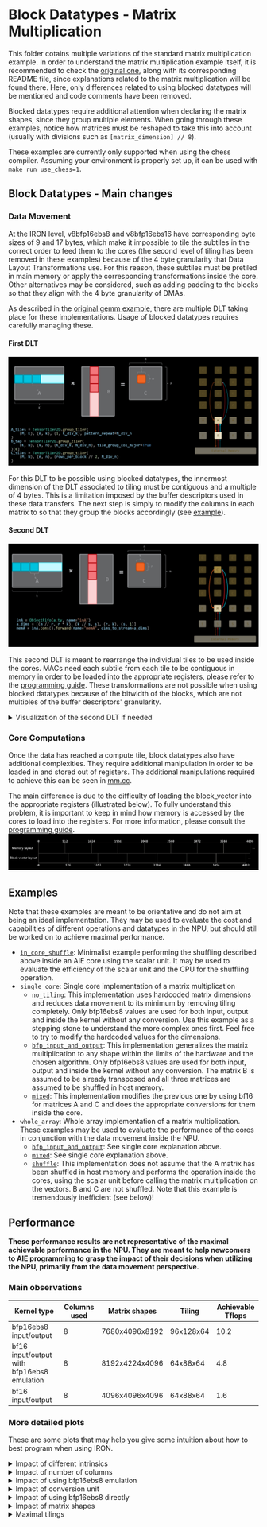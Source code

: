 <!---//===- README.md --------------------------------------*- Markdown -*-===//
//
// This file is licensed under the Apache License v2.0 with LLVM Exceptions.
// See https://llvm.org/LICENSE.txt for license information.
// SPDX-License-Identifier: Apache-2.0 WITH LLVM-exception
//
// Copyright (C) 2025, Advanced Micro Devices, Inc.
// 
//===----------------------------------------------------------------------===//-->

# Block Datatypes - Matrix Multiplication

This folder cotains multiple variations of the standard matrix multiplication example. In order to understand the matrix multiplication example itself, it is recommended to check the [original one](../../matrix_multiplication/whole_array/README.md), along with its corresponding README file, since explanations related to the matrix multiplication will be found there. Here, only differences related to using blocked datatypes will be mentioned and code comments have been removed.

Blocked datatypes require additional attention when declaring the matrix shapes, since they group multiple elements. When going through these examples, notice how matrices must be reshaped to take this into account (usually with divisions such as `[matrix_dimension] // 8`).

These examples are currently only supported when using the chess compiler. Assuming your environment is properly set up, it can be used with `make run use_chess=1`.

## Block Datatypes - Main changes

### Data Movement

At the IRON level, v8bfp16ebs8 and v8bfp16ebs16 have corresponding byte sizes of 9 and 17 bytes, which make it impossible to tile the subtiles in the correct order to feed them to the cores (the second level of tiling has been removed in these examples) because of the 4 byte granularity that Data Layout Transformations use. For this reason, these subtiles must be pretiled in main memory or apply the corresponding transformations inside the core. Other alternatives may be considered, such as adding padding to the blocks so that they align with the 4 byte granularity of DMAs.

As described in the [original gemm example](../../matrix_multiplication/whole_array/README.md), there are multiple DLT taking place for these implementations. Usage of blocked datatypes requires carefully managing these.

#### First DLT

<img src="./res/gemm_dlt1.png" alt="Plot illustrating the first problematic data layout" width="600"/>

For this DLT to be possible using blocked datatypes, the innermost dimension of the DLT associated to tiling must be contiguous and a multiple of 4 bytes. This is a limitation imposed by the buffer descriptors used in these data transfers. The next step is simply to modify the columns in each matrix to so that they group the blocks accordingly (see [example](./single_core/single_core.py)).

#### Second DLT

<img src="./res/gemm_dlt2.png" alt="Plot illustrating the second problematic data layout" width="600"/>

This second DLT is meant to rearrange the individual tiles to be used inside the cores. MACs need each subtile from each tile to be contiguous in memory in order to be loaded into the appropriate registers, please refer to the [programming guide](../../../../programming_guide/section-4/section-4c/README.md). These transformations are not possible when using blocked datatypes because of the bitwidth of the blocks, which are not multiples of the buffer descriptors' granularity.

<details>
<summary>Visualization of the second DLT if needed</summary>
The original transformation:

<img src="./res/gemm_dlt2_vis1.png" alt="Visualization of dlt2" width="400"/>
<img src="./res/gemm_dlt2_vis2.png" alt="Visualization of dlt2 bis" width="400"/>

The (impossible) equivalent transformation for block datatypes:

<img src="./res/gemm_dlt2_prbl1.png" alt="Visualization of dlt2 issue" width="400"/>
<img src="./res/gemm_dlt2_prbl2.png" alt="Visualization of dlt2 issue bis" width="400"/>
</details>

### Core Computations

Once the data has reached a compute tile, block datatypes also have additional complexities. They require additional manipulation in order to be loaded in and stored out of registers. The additional manipulations required to achieve this can be seen in [mm.cc](./mm.cc).

The main difference is due to the difficulty of loading the block_vector into the appropriate registers (illustrated below). To fully understand this problem, it is important to keep in mind how memory is accessed by the cores to load into the registers. For more information, please consult the [programming guide](../../../../programming_guide/section-4/section-4c/README.md).
<img src="./res/core_alignment.png" alt="Representation of difficulties of bfp vector loading"/>

## Examples

Note that these examples are meant to be orientative and do not aim at being an ideal implementation. They may be used to evaluate the cost and capabilities of different operations and datatypes in the NPU, but should still be worked on to achieve maximal performance.

- [`in_core_shuffle`](./in_core_shuffle/): Minimalist example performing the shuffling described above inside an AIE core using the scalar unit. It may be used to evaluate the efficiency of the scalar unit and the CPU for the shuffling operation.
- `single_core`: Single core implementation of a matrix multiplication
    - [`no_tiling`](./single_core_no_tiling/): This implementation uses hardcoded matrix dimensions and reduces data movement to its minimum by removing tiling completely. Only bfp16ebs8 values are used for both input, output and inside the kernel without any conversion. Use this example as a stepping stone to understand the more complex ones first. Feel free to try to modify the hardcoded values for the dimensions.
    - [`bfp_input_and_output`](./single_core/): This implementation generalizes the matrix multiplication to any shape within the limits of the hardware and the chosen algorithm. Only bfp16ebs8 values are used for both input, output and inside the kernel without any conversion. The matrix B is assumed to be already transposed and all three matrices are assumed to be shuffled in host memory.
    - [`mixed`](./single_core_mixed/): This implementation modifies the previous one by using bf16 for matrices A and C and does the appropriate conversions for them inside the core.
- `whole_array`: Whole array implementation of a matrix multiplication. These examples may be used to evaluate the performance of the cores in conjunction with the data movement inside the NPU.
    - [`bfp_input_and_output`](./whole_array/): See single core explanation above.
    - [`mixed`](./whole_array_mixed/): See single core explanation above.
    - [`shuffle`](./whole_array_shuffle/): This implementation does not assume that the A matrix has been shuffled in host memory and performs the operation inside the cores, using the scalar unit before calling the matrix multiplication on the vectors. B and C are not shuffled. Note that this example is tremendously inefficient (see below)!

## Performance

**These performance results are not representative of the maximal achievable performance in the NPU. They are meant to help newcomers to AIE programming to grasp the impact of their decisions when utilizing the NPU, primarily from the data movement perspective.**

### Main observations

| Kernel type                                | Columns used | Matrix shapes  | Tiling    | Achievable Tflops |
|--------------------------------------------|--------------|----------------|-----------|-------------------|
| bfp16ebs8 input/output                     | 8            | 7680x4096x8192 | 96x128x64 | 10.2              |
| bf16 input/output with bfp16ebs8 emulation | 8            | 8192x4224x4096 | 64x88x64  | 4.8               |
| bf16 input/output                          | 8            | 4096x4096x4096 | 64x88x64  | 1.6               |

### More detailed plots

These are some plots that may help you give some intuition about how to best program when using IRON.

<details>
  <summary>Impact of different intrinsics</summary>
  <img src="./res/different_intrinsics.png" alt="Plot showing the impact of different intrinsics" width=1080/>

  Some intrinsics require additional data manipulation, are emulated or have less favourable memory access patterns or allocation.
</details>

<details>
  <summary>Impact of number of columns</summary>
  <img src="./res/increasing_number_columns.png" alt="Plot showing the impact of increasing the number of columns" width=1080/>
</details>

<details>
  <summary>Impact of using bfp16ebs8 emulation</summary>
  <img src="./res/using_bfp16_emulation.png" alt="Plot showing the impact of using bfp16ebs8 emulation" width=1080/>

  This example shows the cost of using bf16 for data movement and bfp16 hardware for computation, with an appropriate conversion between them inside the cores. This can be enabled by passing by passing the AIE_API_EMULATE_BFLOAT16_MMUL_WITH_BFP16 flag when compiling the cores (see [makefiles](../../../basic/matrix_multiplication/makefile-common)).
</details>

<details>
  <summary>Impact of conversion unit</summary>
  <img src="./res/conversion_unit.png" alt="Plot showing the impact of the conversion unit" width=1080/>

  This example uses bf16 with bfp16 emulation, but outputs either bf16 or float for the C matrix. Hardware support makes conversions from accumulator registers inexpensive from the kernel perspective, even though the data movement cost may be increased.
</details>

<details>
  <summary>Impact of using bfp16ebs8 directly</summary>
  <img src="./res/using_bfp16_directly.png" alt="Plot showing the impact of using bfp16ebs8 directly" width=1080/>

  Using bfp16 directly allows for a reduction in data movement, an increase in tile sizes and faster computation resulting in increased overall performance of the kernels.
</details>

<details>
  <summary>Impact of matrix shapes</summary>
  <img src="./res/matrix_shape1.png" alt="Plot showing the impact of matrix shapes" width=1080/>
  <img src="./res/matrix_shape2.png" alt="Plot showing the impact of matrix shapes" width=1080/>

  These plots illustrate the impact of different matrix shapes when using bfp16 inputs and outputs. Note that increasing K requires more data movement than increasing M or N.
</details>

<details>
  <summary>Maximal tilings</summary>
  <img src="./res/max_tilings.png" alt="Plot showing the impact of using max tilings" width=1080/>

  Note that when using object fifos for data movement, buffers must be allocated twice to achieve higher performance. In order to remember what is allocated in each compute core's memory, please refer to the [programming_guide](../../../../programming_guide/section-0/README.md). The available memory per core in Strix is 64kB and the used memory in these kernels can be computed as follows:
  \[matrix_size\]x\[number_of_matrices\]x\[dtype_size\]x2 + \[stack_size\]
</details>
